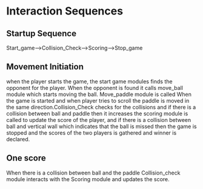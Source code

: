 # Interaction Sequences

## Startup Sequence

Start_game-->Collision_Check-->Scoring-->Stop_game

## Movement Initiation

when the player starts the game, the start game modules finds the opponent for the player.
When the opponent is found it calls move_ball module which starts moving the ball.
Move_paddle module is called When the game is started and when player tries to scroll the paddle is 
moved in the same direction.Collision_Check checks for the collisions and if there is a collision 
between ball and paddle then it increases the scoring module is called to update the score of the player, 
and if there is a collision between ball and vertical wall which indicates that the ball is missed then 
the game is stopped and the scores of the two players is gathered and winner is declared.

## One score

When there is a collision between ball and the paddle Collision_check module interacts with 
the Scoring module and updates the score.
